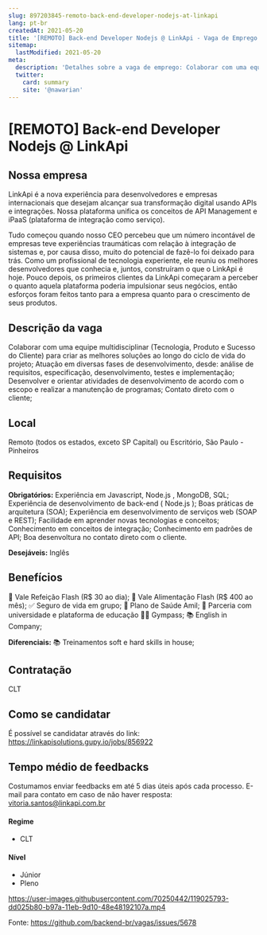 ```yaml
---
slug: 897203845-remoto-back-end-developer-nodejs-at-linkapi
lang: pt-br
createdAt: 2021-05-20
title: '[REMOTO] Back-end Developer Nodejs @ LinkApi - Vaga de Emprego'
sitemap:
  lastModified: 2021-05-20
meta:
  description: 'Detalhes sobre a vaga de emprego: Colaborar com uma equipe multidisciplinar (Tecnologia, Produto e Sucesso do Cliente) para criar as melhores soluções ao longo do ciclo de vida do projeto; Atuação em diversas fases de desenvolvimento, desde: análise de requisitos, especificação, desenvolvimento, testes e implementação; Desenvolver e orientar atividades de desenvolvimento de acordo com o escopo e realizar a manutenção de programas; Contato direto com o cliente;'
  twitter:
    card: summary
    site: '@nawarian'
---
```


# [REMOTO] Back-end Developer Nodejs @ LinkApi

## Nossa empresa

LinkApi é a nova experiência para desenvolvedores e empresas internacionais que desejam alcançar sua transformação digital usando APIs e integrações. Nossa plataforma unifica os conceitos de API Management e iPaaS (plataforma de integração como serviço).

Tudo começou quando nosso CEO percebeu que um número incontável de empresas teve experiências traumáticas com relação à integração de sistemas e, por causa disso, muito do potencial de fazê-lo foi deixado para trás. Como um profissional de tecnologia experiente, ele reuniu os melhores desenvolvedores que conhecia e, juntos, construíram o que o LinkApi é hoje. Pouco depois, os primeiros clientes da LinkApi começaram a perceber o quanto aquela plataforma poderia impulsionar seus negócios, então esforços foram feitos tanto para a empresa quanto para o crescimento de seus produtos.

## Descrição da vaga

Colaborar com uma equipe multidisciplinar (Tecnologia, Produto e Sucesso do Cliente) para criar as melhores soluções ao longo do ciclo de vida do projeto;
Atuação em diversas fases de desenvolvimento, desde: análise de requisitos, especificação, desenvolvimento, testes e implementação;
Desenvolver e orientar atividades de desenvolvimento de acordo com o escopo e realizar a manutenção de programas;
Contato direto com o cliente;

## Local

Remoto (todos os estados, exceto SP Capital) ou Escritório, São Paulo - Pinheiros

## Requisitos

**Obrigatórios:**
Experiência em Javascript, Node.js , MongoDB, SQL;
Experiência de desenvolvimento de back-end ( Node.js );
Boas práticas de arquitetura (SOA);
Experiência em desenvolvimento de serviços web (SOAP e REST);
Facilidade em aprender novas tecnologias e conceitos;
Conhecimento em conceitos de integração;
Conhecimento em padrões de API;
Boa desenvoltura no contato direto com o cliente.

**Desejáveis:**
Inglês


## Benefícios

🥘 Vale Refeição Flash (R$ 30 ao dia);
🥘 Vale Alimentação Flash (R$ 400 ao mês);
✅ Seguro de vida em grupo;
🏥 Plano de Saúde Amil;
🏫 Parceria com universidade e plataforma de educação
🏋‍♀ Gympass;
📚 English in Company;

**Diferenciais:**
📚 Treinamentos soft e hard skills in house;

## Contratação

CLT

## Como se candidatar

É possível se candidatar através do link: https://linkapisolutions.gupy.io/jobs/856922

## Tempo médio de feedbacks

Costumamos enviar feedbacks em até 5 dias úteis após cada processo.
E-mail para contato em caso de não haver resposta: vitoria.santos@linkapi.com.br

#### Regime
- CLT


#### Nível
- Júnior
- Pleno

https://user-images.githubusercontent.com/70250442/119025793-dd025b80-b97a-11eb-9d10-48e48192107a.mp4



Fonte: https://github.com/backend-br/vagas/issues/5678